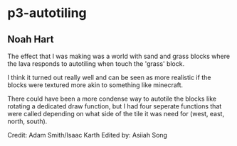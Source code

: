 # p3-autotiling
## Noah Hart

The effect that I was making was a world with sand and grass blocks
where the lava responds to autotiling when touch the 'grass' block.

I think it turned out really well and can be seen as more realistic
if the blocks were textured more akin to something like minecraft.

There could have been a more condense way to autotile the blocks like
rotating a dedicated draw function, but I had four seperate functions
that were called depending on what side of the tile it was need for
(west, east, north, south).

Credit: Adam Smith/Isaac Karth 
Edited by: Asiiah Song
